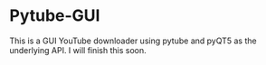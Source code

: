 # Pytube-GUI
This is a GUI YouTube downloader using pytube and pyQT5 as the underlying API.
I will finish this soon. 
